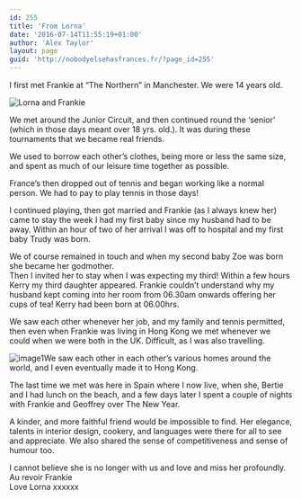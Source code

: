 ```yaml
---
id: 255
title: 'From Lorna'
date: '2016-07-14T11:55:19+01:00'
author: 'Alex Taylor'
layout: page
guid: 'http://nobodyelsehasfrances.fr/?page_id=255'
---
```


I first met Frankie at “The Northern” in Manchester. We were 14 years old.

![Lorna and Frankie](https://i0.wp.com/nobodyelsehasfrances.fr/wp-content/uploads/2016/07/image2.jpg?resize=209%2C156)

We met around the Junior Circuit, and then continued round the ‘senior’ (which in those days meant over 18 yrs. old.). It was during these tournaments that we became real friends.

We used to borrow each other’s clothes, being more or less the same size, and spent as much of our leisure time together as possible.

France’s then dropped out of tennis and began working like a normal person. We had to pay to play tennis in those days!

I continued playing, then got married and Frankie (as I always knew her) came to stay the week I had my first baby since my husband had to be away. Within an hour of two of her arrival I was off to hospital and my first baby Trudy was born.

We of course remained in touch and when my second baby Zoe was born she became her godmother.  
Then I invited her to stay when I was expecting my third! Within a few hours Kerry my third daughter appeared. Frankie couldn’t understand why my husband kept coming into her room from 06.30am onwards offering her cups of tea! Kerry had been born at 06.00hrs.

We saw each other whenever her job, and my family and tennis permitted, then even when Frankie was living in Hong Kong we met whenever we could when we were both in the UK. Difficult, as I was also travelling.

![image1](https://i0.wp.com/nobodyelsehasfrances.fr/wp-content/uploads/2016/07/image1.jpg?resize=213%2C159)We saw each other in each other’s various homes around the world, and I even eventually made it to Hong Kong.

The last time we met was here in Spain where I now live, when she, Bertie and I had lunch on the beach, and a few days later I spent a couple of nights with Frankie and Geoffrey over The New Year.

A kinder, and more faithful friend would be impossible to find. Her elegance, talents in interior design, cookery, and languages were there for all to see and appreciate. We also shared the sense of competitiveness and sense of humour too.

I cannot believe she is no longer with us and love and miss her profoundly.  
Au revoir Frankie  
Love Lorna xxxxxx
